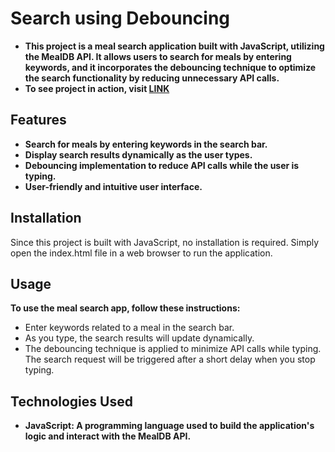 # Search using Debouncing

- **This project is a meal search application built with JavaScript, utilizing the MealDB API. It allows users to search for meals by entering keywords, and it incorporates the debouncing technique to optimize the search functionality by reducing unnecessary API calls.**
- **To see project in action, visit [LINK](https://debouncing-soumya3969.netlify.app//)**

## Features

- **Search for meals by entering keywords in the search bar.**
- **Display search results dynamically as the user types.**
- **Debouncing implementation to reduce API calls while the user is typing.**
- **User-friendly and intuitive user interface.**

## Installation

Since this project is built with JavaScript, no installation is required. Simply open the index.html file in a web browser to run the application.

## Usage

**To use the meal search app, follow these instructions:**

- Enter keywords related to a meal in the search bar.
- As you type, the search results will update dynamically.
- The debouncing technique is applied to minimize API calls while typing. The search request will be triggered after a short delay when you stop typing.

## Technologies Used

- **JavaScript: A programming language used to build the application's logic and interact with the MealDB API.**
